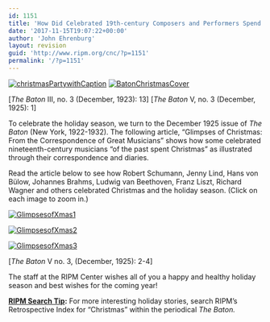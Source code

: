 ```yaml
---
id: 1151
title: 'How Did Celebrated 19th-century Composers and Performers Spend the Holiday Season?'
date: '2017-11-15T19:07:22+00:00'
author: 'John Ehrenburg'
layout: revision
guid: 'http://www.ripm.org/cnc/?p=1151'
permalink: '/?p=1151'
---
```


[![christmasPartywithCaption](http://www.ripm.org/cnc/wp-content/uploads/2015/12/christmasPartywithCaption-289x300.jpg)](http://www.ripm.org/cnc/wp-content/uploads/2015/12/christmasPartywithCaption.jpg) [![BatonChristmasCover](http://www.ripm.org/cnc/wp-content/uploads/2015/12/BatonChristmasCover-227x300.jpg)](http://www.ripm.org/cnc/wp-content/uploads/2015/12/BatonChristmasCover.jpg)

\[*The Baton* III, no. 3 (December, 1923): 13\] \[*The Baton* V, no. 3 (December, 1925): 1\]

To celebrate the holiday season, we turn to the December 1925 issue of *The Baton* (New York, 1922-1932). The following article, “Glimpses of Christmas: From the Correspondence of Great Musicians” shows how some celebrated nineteenth-century musicians “of the past spent Christmas” as illustrated through their correspondence and diaries.

Read the article below to see how Robert Schumann, Jenny Lind, Hans von Bülow, Johannes Brahms, Ludwig van Beethoven, Franz Liszt, Richard Wagner and others celebrated Christmas and the holiday season. (Click on each image to zoom in.)

[![GlimpsesofXmas1](http://www.ripm.org/cnc/wp-content/uploads/2015/12/GlimpsesofXmas1-730x1024.jpg)](http://www.ripm.org/cnc/wp-content/uploads/2015/12/GlimpsesofXmas1.jpg)

[![GlimpsesofXmas2](http://www.ripm.org/cnc/wp-content/uploads/2015/12/GlimpsesofXmas2-726x1024.jpg)](http://www.ripm.org/cnc/wp-content/uploads/2015/12/GlimpsesofXmas2.jpg)

[![GlimpsesofXmas3](http://www.ripm.org/cnc/wp-content/uploads/2015/12/GlimpsesofXmas3-729x1024.jpg)](http://www.ripm.org/cnc/wp-content/uploads/2015/12/GlimpsesofXmas3.jpg)

\[*The Baton* V no. 3, (December, 1925): 2-4\]

The staff at the RIPM Center wishes all of you a happy and healthy holiday season and best wishes for the coming year!

**<u>RIPM Search Tip</u>:** For more interesting holiday stories, search RIPM’s Retrospective Index for “Christmas” within the periodical *The Baton.*